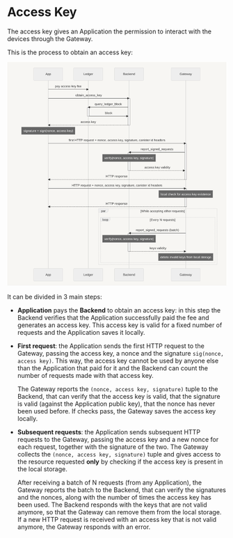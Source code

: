 # Access Key

The access key gives an Application the permission to interact with the devices through the Gateway.

This is the process to obtain an access key:

![Omnia Network architecture](./images/access-key-flow.png)

It can be divided in 3 main steps:

- **Application** pays the **Backend** to obtain an access key: in this step the Backend verifies that the Application successfully paid the fee and generates an access key. This access key is valid for a fixed number of requests and the Application saves it locally.

- **First request**: the Application sends the first HTTP request to the Gateway, passing the access key, a nonce and the signature `sig(nonce, access key)`. This way, the access key cannot be used by anyone else than the Application that paid for it and the Backend can count the number of requests made with that access key.

  The Gateway reports the `(nonce, access key, signature)` tuple to the Backend, that can verify that the access key is valid, that the signature is valid (against the Application public key), that the nonce has never been used before. If checks pass, the Gateway saves the access key locally.

- **Subsequent requests**: the Application sends subsequent HTTP requests to the Gateway, passing the access key and a new nonce for each request, together with the signature of the two. The Gateway collects the `(nonce, access key, signature)` tuple and gives access to the resource requested **only** by checking if the access key is present in the local storage.

  After receiving a batch of N requests (from any Application), the Gateway reports the batch to the Backend, that can verify the signatures and the nonces, along with the number of times the access key has been used. The Backend responds with the keys that are not valid anymore, so that the Gateway can remove them from the local storage. If a new HTTP request is received with an access key that is not valid anymore, the Gateway responds with an error.